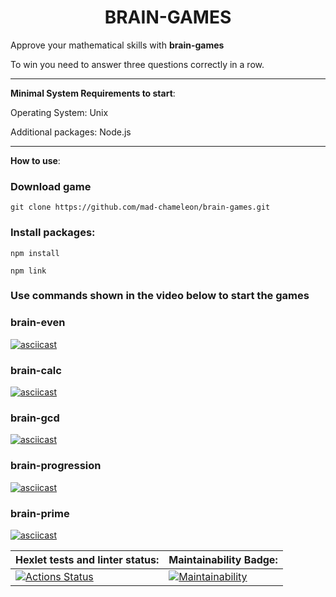 <h1  align="center">BRAIN-GAMES</h1> 

Approve your mathematical skills with **brain-games**

To win you need to answer three questions correctly in a row.

___

**Minimal System Requirements to start**:

Operating System: Unix

Additional packages: Node.js
___

**How to use**:

### Download game

```
git clone https://github.com/mad-chameleon/brain-games.git
```

### Install packages:

```
npm install
```
```
npm link
```
### Use commands shown in the video below to start the games

### brain-even 
[![asciicast](https://asciinema.org/a/i3oov5AzNsTsp0XSPKBe2V9wF.svg)](https://asciinema.org/a/i3oov5AzNsTsp0XSPKBe2V9wF)

### brain-calc 
[![asciicast](https://asciinema.org/a/i3oov5AzNsTsp0XSPKBe2V9wF.svg)](https://asciinema.org/a/yF6itu5PO3xdkxlyA2pS4ZGFD)

### brain-gcd 
[![asciicast](https://asciinema.org/a/i3oov5AzNsTsp0XSPKBe2V9wF.svg)](https://asciinema.org/a/RgbKYW21rKD0DeBaGvXzlXAiR)

### brain-progression
[![asciicast](https://asciinema.org/a/i3oov5AzNsTsp0XSPKBe2V9wF.svg)](https://asciinema.org/a/sJePcq3S8LexNDV4KxiA1Lc9H)

### brain-prime
[![asciicast](https://asciinema.org/a/i3oov5AzNsTsp0XSPKBe2V9wF.svg)](https://asciinema.org/a/XT79bqtPMT1NBbGNQfIOpvMPf)


| Hexlet tests and linter status: | Maintainability Badge:|
|------------------------------------|--------------------------|
|[![Actions Status](https://github.com/Heaven-Tonight/frontend-project-44/actions/workflows/hexlet-check.yml/badge.svg)](https://github.com/Heaven-Tonight/frontend-project-44/actions)|[![Maintainability](https://api.codeclimate.com/v1/badges/3c5b49a9948f4f4c88f7/maintainability)](https://codeclimate.com/github/Heaven-Tonight/frontend-project-44/maintainability) |
